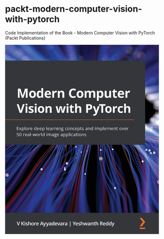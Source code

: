 # packt-modern-computer-vision-with-pytorch
Code Implementation of the Book - Modern Computer Vision with PyTorch (Packt Publications)

![](https://github.com/ishandutta0098/packt-modern-computer-vision-with-pytorch/blob/main/images/modern-computer-vision-with-pytorch.jpg)
